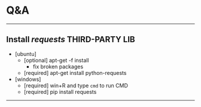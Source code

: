 # Q&A

---

## Install *requests* THIRD-PARTY LIB
* [ubuntu] 
	* [optional] apt-get -f install
		* fix broken packages
	* [required] apt-get install python-requests
* [windows]
	* [required] win+R and type `cmd` to run CMD
	* [required] pip install requests

---
## 